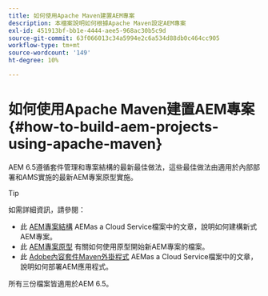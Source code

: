 ```yaml
---
title: 如何使用Apache Maven建置AEM專案
description: 本檔案說明如何根據Apache Maven設定AEM專案
exl-id: 451913bf-bb1e-4444-aee5-968ac30b5c9d
source-git-commit: 63f066013c34a5994e2c6a534d88db0c464cc905
workflow-type: tm+mt
source-wordcount: '149'
ht-degree: 10%

---
```


# 如何使用Apache Maven建置AEM專案 {#how-to-build-aem-projects-using-apache-maven}

AEM 6.5遵循套件管理和專案結構的最新最佳做法，這些最佳做法由適用於內部部署和AMS實施的最新AEM專案原型實施。

>[!TIP]
>
>如需詳細資訊，請參閱：
>
>* 此 [AEM專案結構](https://experienceleague.adobe.com/docs/experience-manager-cloud-service/implementing/developing/aem-project-content-package-structure.html) AEMas a Cloud Service檔案中的文章，說明如何建構新式AEM專案。
>* 此 [AEM專案原型](https://experienceleague.adobe.com/docs/experience-manager-core-components/using/developing/archetype/overview.html?lang=zh-Hant) 有關如何使用原型開始新AEM專案的檔案。
>* 此 [Adobe內容套件Maven外掛程式](https://experienceleague.adobe.com/docs/experience-manager-cloud-service/implementing/developer-tools/maven-plugin.html?lang=en#developer-tools) AEMas a Cloud Service檔案中的文章，說明如何部署AEM應用程式。
>
>所有三份檔案皆適用於AEM 6.5。
